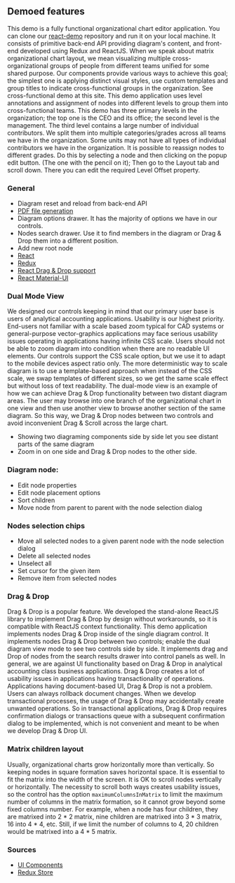 ## Demoed features
This demo is a fully functional organizational chart editor application. You can clone our [react-demo](https://github.com/BasicPrimitives/react-demo) repository and run it on your local machine. It consists of primitive back-end API providing diagram's content, and front-end developed using Redux and ReactJS. 
When we speak about matrix organizational chart layout, we mean visualizing multiple cross-organizational groups of people from different teams unified for some shared purpose. Our components provide various ways to achieve this goal; the simplest one is applying distinct visual styles, use custom templates and group titles to indicate cross-functional groups in the organization. See cross-functional demo at this site. 
This demo application uses level annotations and assignment of nodes into different levels to group them into cross-functional teams. This demo has three primary levels in the organization; the top one is the CEO and its office; the second level is the management. The third level contains a large number of individual contributors. We split them into multiple categories/grades across all teams we have in the organization. Some units may not have all types of individual contributors we have in the organization. It is possible to reassign nodes to different grades. Do this by selecting a node and then clicking on the popup edit button. (The one with the pencil on it); Then go to the Layout tab and scroll down. There you can edit the required Level Offset property.
### General
* Diagram reset and reload from back-end API
* [PDF file generation](https://pdfkit.org/)
* Diagram options drawer. It has the majority of options we have in our controls.
* Nodes search drawer. Use it to find members in the diagram or Drag & Drop them into a different position.
* Add new root node
* [React](https://reactjs.org/)
* [Redux](https://redux.js.org/)
* [React Drag & Drop support](https://react-dnd.github.io/react-dnd/docs/overview)
* [React Material-UI](https://material-ui.com/)
### Dual Mode View
We designed our controls keeping in mind that our primary user base is users of analytical accounting applications. Usability is our highest priority. End-users not familiar with a scale based zoom typical for CAD systems or general-purpose vector-graphics applications may face serious usability issues operating in applications having infinite CSS scale. Users should not be able to zoom diagram into condition when there are no readable UI elements. 
Our controls support the CSS scale option, but we use it to adapt to the mobile devices aspect ratio only.
The more deterministic way to scale diagram is to use a template-based approach when instead of the CSS scale, we swap templates of different sizes, so we get the same scale effect but without loss of text readability.
The dual-mode view is an example of how we can achieve Drag & Drop functionality between two distant diagram areas. The user may browse into one branch of the organizational chart in one view and then use another view to browse another section of the same diagram. So this way, we Drag & Drop nodes between two controls and avoid inconvenient Drag & Scroll across the large chart.
* Showing two diagraming components side by side let you see distant parts of the same diagram
* Zoom in on one side and Drag & Drop nodes to the other side.
### Diagram node:
* Edit node properties
* Edit node placement options
* Sort children
* Move node from parent to parent with the node selection dialog
### Nodes selection chips
* Move all selected nodes to a given parent node with the node selection dialog
* Delete all selected nodes
* Unselect all
* Set cursor for the given item
* Remove item from selected nodes

### Drag & Drop
Drag & Drop is a popular feature. We developed the stand-alone ReactJS library to implement Drag & Drop by design without workarounds, so it is compatible with ReactJS context functionality.
This demo application implements nodes Drag & Drop inside of the single diagram control. It implements nodes Drag & Drop between two controls; enable the dual diagram view mode to see two controls side by side. It implements drag and Drop of nodes from the search results drawer into control panels as well.
In general, we are against UI functionality based on Drag & Drop in analytical accounting class business applications. Drag & Drop creates a lot of usability issues in applications having transactionality of operations. Applications having document-based UI, Drag & Drop is not a problem. Users can always rollback document changes. When we develop transactional processes, the usage of Drag & Drop may accidentally create unwanted operations. So in transactional applications, Drag & Drop requires confirmation dialogs or transactions queue with a subsequent confirmation dialog to be implemented, which is not convenient and meant to be when we develop Drag & Drop UI.
### Matrix children layout 
Usually, organizational charts grow horizontally more than vertically. So keeping nodes in square formation saves horizontal space. It is essential to fit the matrix into the width of the screen. It is OK to scroll nodes vertically or horizontally. The necessity to scroll both ways creates usability issues, so the control has the option `maximumColumnsInMatrix` to limit the maximum number of columns in the matrix formation, so it cannot grow beyond some fixed columns number. For example, when a node has four children, they are matrixed into 2 * 2 matrix, nine children are matrixed into 3 * 3 matrix, 16 into 4 * 4, etc. Still, if we limit the number of columns to 4, 20 children would be matrixed into a 4 * 5 matrix.

### Sources
* [UI Components](https://github.com/BasicPrimitives/react-demo/tree/master/client/src/containers/OrgEditor)
* [Redux Store](https://github.com/BasicPrimitives/react-demo/blob/master/client/src/redux/modules/demos/orgeditor.js)
